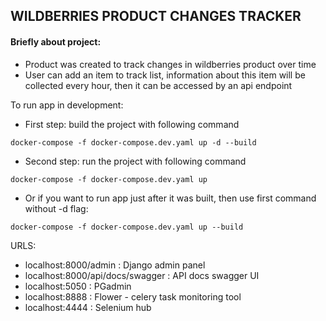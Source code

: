 ## WILDBERRIES PRODUCT CHANGES TRACKER

#### Briefly about project: 
- Product was created to track changes in wildberries product over time
- User can add an item to track list, information about this item will be collected every hour, then it can be accessed by an api endpoint 

To run app in development:
- First step: build the project with following command
```
docker-compose -f docker-compose.dev.yaml up -d --build
```
- Second step: run the project with following command
```
docker-compose -f docker-compose.dev.yaml up
```
- Or if you want to run app just after it was built, then use first command without -d flag:
```
docker-compose -f docker-compose.dev.yaml up --build
```
URLS:
- localhost:8000/admin : Django admin panel
- localhost:8000/api/docs/swagger : API docs swagger UI
- localhost:5050 : PGadmin
- localhost:8888 : Flower - celery task monitoring tool
- localhost:4444 : Selenium hub